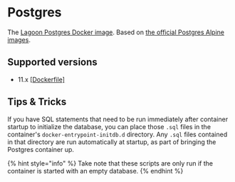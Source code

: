 # Postgres

The [Lagoon Postgres Docker image](https://github.com/amazeeio/lagoon/blob/master/images/postgres/Dockerfile). Based on [the official Postgres Alpine images](https://hub.docker.com/_/postgres).

## Supported versions

* 11.x [\[Dockerfile\]](https://github.com/amazeeio/lagoon/blob/master/images/postgres/Dockerfile)

## Tips & Tricks

If you have SQL statements that need to be run immediately after container startup to initialize the database, you can place those `.sql` files in the container's `docker-entrypoint-initdb.d` directory. Any `.sql` files contained in that directory are run automatically at startup, as part of bringing the Postgres container up.

{% hint style="info" %}
Take note that these scripts are only run if the container is started with an empty database.
{% endhint %}

